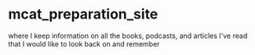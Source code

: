 # mcat_preparation_site
where I keep information on all the books, podcasts, and articles I've read that I would like to look back on and remember
